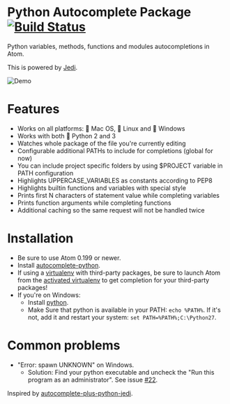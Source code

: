 # Python Autocomplete Package [![Build Status](https://travis-ci.org/sadovnychyi/autocomplete-python.svg)](https://travis-ci.org/sadovnychyi/autocomplete-python)

Python variables, methods, functions and modules autocompletions in Atom.

This is powered by [Jedi](https://github.com/davidhalter/jedi).

![Demo](https://cloud.githubusercontent.com/assets/193864/7394244/e6906980-eec4-11e4-9ee2-8749d16ff468.gif)

# Features

* Works on all platforms: :apple: Mac OS, :penguin: Linux and :checkered_flag: Windows
* Works with both :snake: Python 2 and 3
* Watches whole package of the file you're currently editing
* Configurable additional PATHs to include for completions (global for now)
* You can include project specific folders by using $PROJECT variable in PATH configuration
* Highlights UPPERCASE_VARIABLES as constants according to PEP8
* Highlights builtin functions and variables with special style
* Prints first N characters of statement value while completing variables
* Prints function arguments while completing functions
* Additional caching so the same request will not be handled twice

# Installation

* Be sure to use Atom 0.199 or newer.
* Install [autocomplete-python](https://github.com/sadovnychyi/autocomplete-python).
* If using a [virtualenv](https://virtualenv.pypa.io/en/latest/) with third-party packages, be sure to launch Atom from the [activated virtualenv](https://virtualenv.pypa.io/en/latest/userguide.html#activate-script) to get completion for your third-party packages!
* If you're on Windows:
  * Install [python](https://www.python.org/downloads/).
  * Make Sure that python is available in your PATH: `echo %PATH%`. If it's not, add it and restart your system: `set PATH=%PATH%;C:\Python27`.

# Common problems

* "Error: spawn UNKNOWN" on Windows.
  * Solution: Find your python executable and uncheck the "Run this program as an administrator". See issue [#22](https://github.com/sadovnychyi/autocomplete-python/issues/22).

Inspired by [autocomplete-plus-python-jedi](https://github.com/tinloaf/autocomplete-plus-python-jedi).
